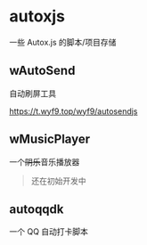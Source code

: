 # autoxjs
一些 Autox.js 的脚本/项目存储

## wAutoSend

自动刷屏工具

https://t.wyf9.top/wyf9/autosendjs

## wMusicPlayer

一个~~阴乐~~音乐播放器

> 还在初始开发中

## autoqqdk

一个 QQ 自动打卡脚本